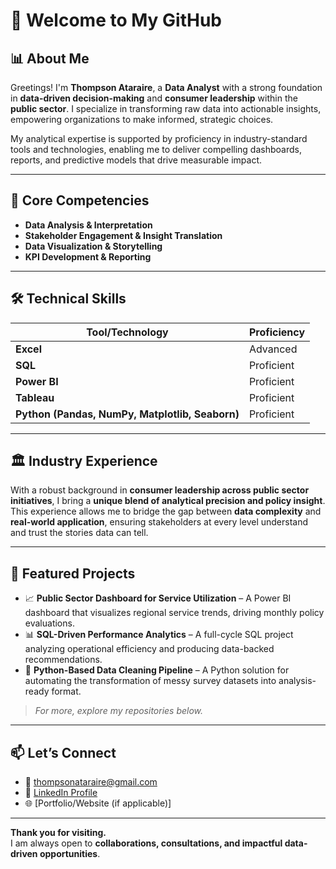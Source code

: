 # 👋 Welcome to My GitHub

## 📊 **About Me**

Greetings! I'm **Thompson Ataraire**, a **Data Analyst** with a strong foundation in **data-driven decision-making** and **consumer leadership** within the **public sector**. I specialize in transforming raw data into actionable insights, empowering organizations to make informed, strategic choices.

My analytical expertise is supported by proficiency in industry-standard tools and technologies, enabling me to deliver compelling dashboards, reports, and predictive models that drive measurable impact.

---

## 🧠 **Core Competencies**

- **Data Analysis & Interpretation**  
- **Stakeholder Engagement & Insight Translation**  
- **Data Visualization & Storytelling**  
- **KPI Development & Reporting**

---

## 🛠️ **Technical Skills**

| Tool/Technology | Proficiency |
|-----------------|-------------|
| **Excel**       | Advanced    |
| **SQL**         | Proficient  |
| **Power BI**    | Proficient  |
| **Tableau**     | Proficient  |
| **Python (Pandas, NumPy, Matplotlib, Seaborn)** | Proficient |

---

## 🏛️ **Industry Experience**

With a robust background in **consumer leadership across public sector initiatives**, I bring a **unique blend of analytical precision and policy insight**. This experience allows me to bridge the gap between **data complexity** and **real-world application**, ensuring stakeholders at every level understand and trust the stories data can tell.

---

## 📂 **Featured Projects**

- 📈 **Public Sector Dashboard for Service Utilization** – A Power BI dashboard that visualizes regional service trends, driving monthly policy evaluations.
- 📊 **SQL-Driven Performance Analytics** – A full-cycle SQL project analyzing operational efficiency and producing data-backed recommendations.
- 📍 **Python-Based Data Cleaning Pipeline** – A Python solution for automating the transformation of messy survey datasets into analysis-ready format.

> *For more, explore my repositories below.*

---

## 📫 **Let’s Connect**

- 📧 thompsonataraire@gmail.com  
- 💼 [LinkedIn Profile](https://www.linkedin.com/in/yourusername)  
- 🌐 [Portfolio/Website (if applicable)]

---

**Thank you for visiting.**  
I am always open to **collaborations, consultations, and impactful data-driven opportunities**.

